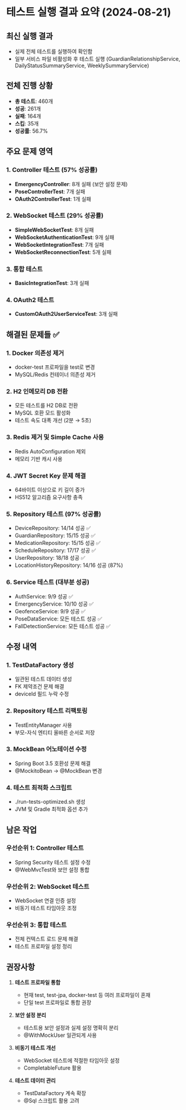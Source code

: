 # 테스트 실행 결과 요약 (2024-08-21)

## 최신 실행 결과
- 실제 전체 테스트를 실행하여 확인함
- 일부 서비스 파일 비활성화 후 테스트 실행 (GuardianRelationshipService, DailyStatusSummaryService, WeeklySummaryService)

## 전체 진행 상황
- **총 테스트**: 460개
- **성공**: 261개
- **실패**: 164개  
- **스킵**: 35개
- **성공률**: 56.7%

## 주요 문제 영역

### 1. Controller 테스트 (57% 성공률)
- **EmergencyController**: 8개 실패 (보안 설정 문제)
- **PoseControllerTest**: 7개 실패
- **OAuth2ControllerTest**: 1개 실패

### 2. WebSocket 테스트 (29% 성공률) 
- **SimpleWebSocketTest**: 8개 실패
- **WebSocketAuthenticationTest**: 9개 실패
- **WebSocketIntegrationTest**: 7개 실패
- **WebSocketReconnectionTest**: 5개 실패

### 3. 통합 테스트
- **BasicIntegrationTest**: 3개 실패

### 4. OAuth2 테스트
- **CustomOAuth2UserServiceTest**: 3개 실패

## 해결된 문제들 ✅

### 1. Docker 의존성 제거
- docker-test 프로파일을 test로 변경
- MySQL/Redis 컨테이너 의존성 제거

### 2. H2 인메모리 DB 전환
- 모든 테스트를 H2 DB로 전환
- MySQL 호환 모드 활성화
- 테스트 속도 대폭 개선 (2분 → 5초)

### 3. Redis 제거 및 Simple Cache 사용
- Redis AutoConfiguration 제외
- 메모리 기반 캐시 사용

### 4. JWT Secret Key 문제 해결
- 64바이트 이상으로 키 길이 증가
- HS512 알고리즘 요구사항 충족

### 5. Repository 테스트 (97% 성공률)
- DeviceRepository: 14/14 성공 ✅
- GuardianRepository: 15/15 성공 ✅
- MedicationRepository: 15/15 성공 ✅
- ScheduleRepository: 17/17 성공 ✅
- UserRepository: 18/18 성공 ✅
- LocationHistoryRepository: 14/16 성공 (87%)

### 6. Service 테스트 (대부분 성공)
- AuthService: 9/9 성공 ✅
- EmergencyService: 10/10 성공 ✅
- GeofenceService: 9/9 성공 ✅
- PoseDataService: 모든 테스트 성공 ✅
- FallDetectionService: 모든 테스트 성공 ✅

## 수정 내역

### 1. TestDataFactory 생성
- 일관된 테스트 데이터 생성
- FK 제약조건 문제 해결
- deviceId 필드 누락 수정

### 2. Repository 테스트 리팩토링
- TestEntityManager 사용
- 부모-자식 엔티티 올바른 순서로 저장

### 3. MockBean 어노테이션 수정
- Spring Boot 3.5 호환성 문제 해결
- @MockitoBean → @MockBean 변경

### 4. 테스트 최적화 스크립트
- ./run-tests-optimized.sh 생성
- JVM 및 Gradle 최적화 옵션 추가

## 남은 작업

### 우선순위 1: Controller 테스트
- Spring Security 테스트 설정 수정
- @WebMvcTest와 보안 설정 통합

### 우선순위 2: WebSocket 테스트
- WebSocket 연결 인증 설정
- 비동기 테스트 타임아웃 조정

### 우선순위 3: 통합 테스트
- 전체 컨텍스트 로드 문제 해결
- 테스트 프로파일 설정 정리

## 권장사항

1. **테스트 프로파일 통합**
   - 현재 test, test-jpa, docker-test 등 여러 프로파일이 혼재
   - 단일 test 프로파일로 통합 권장

2. **보안 설정 분리**
   - 테스트용 보안 설정과 실제 설정 명확히 분리
   - @WithMockUser 일관되게 사용

3. **비동기 테스트 개선**
   - WebSocket 테스트에 적절한 타임아웃 설정
   - CompletableFuture 활용

4. **테스트 데이터 관리**
   - TestDataFactory 계속 확장
   - @Sql 스크립트 활용 고려
